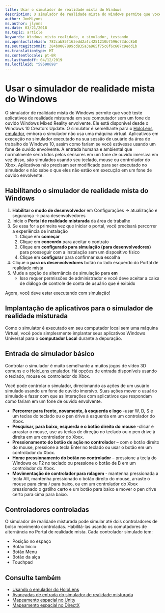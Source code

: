 ```yaml
---
title: Usar o simulador de realidade mista do Windows
description: O simulador de realidade mista do Windows permite que você teste aplicativos de realidade misturada em seu computador sem um fone de ouvido Windows Mixed Reality envolvente.
author: JonMLyons
ms.author: jlyons
ms.date: 03/21/2018
ms.topic: article
keywords: Windows misto realidade, o simulador, testando
ms.openlocfilehash: 782cab85f163edd2afc4251210b7596c73dcc8b8
ms.sourcegitcommit: 384b0087899cd835a3a965f75c6f6c607c9edd1b
ms.translationtype: MT
ms.contentlocale: pt-BR
ms.lasthandoff: 04/12/2019
ms.locfileid: "59590698"
---
```

# <a name="using-the-windows-mixed-reality-simulator"></a>Usar o simulador de realidade mista do Windows

O simulador de realidade mista do Windows permite que você teste aplicativos de realidade misturada em seu computador sem um fone de ouvido Windows Mixed Reality envolvente. Ele está disponível desde o Windows 10 Creators Update. O simulator é semelhante para o [HoloLens emulador](using-the-hololens-emulator.md), embora o simulador não usa uma máquina virtual. Aplicativos em execução no simulador executado na sua sessão de usuário da área de trabalho do Windows 10, assim como fariam se você estivesse usando um fone de ouvido envolvente. A entrada humana e ambiental que normalmente seria lidos pelos sensores em um fone de ouvido imersiva em vez disso, são simulados usando seu teclado, mouse ou controlador do Xbox. Aplicativos não precisam ser modificado para ser executado no simulador e não sabe o que eles não estão em execução em um fone de ouvido envolvente.

## <a name="enabling-the-windows-mixed-reality-simulator"></a>Habilitando o simulador de realidade mista do Windows

1. **Habilitar o modo de desenvolvedor** em Configurações -> atualização e segurança -> para desenvolvedores
2. Inicie o **Portal de realidade misturada** da área de trabalho
3. Se essa for a primeira vez que iniciar o portal, você precisará percorrer a experiência de instalação
   1. Clique em **começar**
   2. Clique em **concordo** para aceitar o contrato
   3. Clique em **configurado para simulação (para desenvolvedores)** para prosseguir com a instalação sem um dispositivo físico
   4. Clique em **configurar** para confirmar sua escolha
4. Clique o **para os desenvolvedores** botão no lado esquerdo do Portal de realidade mista
5. Mude a opção de alternância de simulação para **em**
   * Isso requer permissões de administrador e você deve aceitar a caixa de diálogo de controle de conta de usuário que é exibido

Agora, você deve estar executando com simulação!

## <a name="deploying-apps-to-the-mixed-reality-simulator"></a>Implantação de aplicativos para o simulador de realidade misturada

Como o simulator é executado em seu computador local sem uma máquina Virtual, você pode simplesmente implantar seus aplicativos Windows Universal para o **computador Local** durante a depuração.

## <a name="basic-simulator-input"></a>Entrada de simulador básico

Controlar o simulador é muito semelhante a muitos jogos de vídeo 3D comuns e o [HoloLens emulador](using-the-hololens-emulator.md). Há opções de entrada disponíveis usando o teclado, mouse ou controlador do Xbox.

Você pode controlar o simulador, direcionando as ações de um usuário simulado usando um fone de ouvido imersivo. Suas ações mover o usuário simulado e fazer com que as interações com aplicativos que respondam como fariam em um fone de ouvido envolvente.
* **Percorrer para frente, novamente, à esquerda e logo** -usar W, D, S e um teclas do teclado ou o pen drive à esquerda em um controlador do Xbox.
* **Pesquisar, para baixo, esquerda e o botão direito do mouse** -clicar e arrastar o mouse, use as teclas de direção no teclado ou o pen drive à direita em um controlador do Xbox.
* **Pressionamento do botão de ação no controlador** – com o botão direito do mouse, pressione a tecla Enter no teclado ou usar o botão em um controlador do Xbox.
* **Home pressionamento do botão no controlador** – pressione a tecla do Windows ou F2 no teclado ou pressione o botão de B em um controlador do Xbox.
* **Movimentação de controlador para rolagem** - mantenha pressionada a tecla Alt, mantenha pressionado o botão direito do mouse, arraste o mouse para cima / para baixo, ou em um controlador do Xbox pressionado o gatilho certo e um botão para baixo e mover o pen drive certo para cima para baixo.

## <a name="tracked-controllers"></a>Controladores controladas

O simulador de realidade misturada pode simular até dois controladores de bolso movimento controladas. Habilitá-las usando os comutadores de alternância no Portal de realidade mista. Cada controlador simulado tem:
* Posição no espaço
* Botão Início
* Botão Menu
* Botão da alça
* Touchpad

## <a name="see-also"></a>Consulte também
* [Usando o emulador do HoloLens](using-the-hololens-emulator.md)
* [Avançadas de entrada do simulador de realidade misturada](advanced-hololens-emulator-and-mixed-reality-simulator-input.md)
* [Mapeamento espacial no Unity](spatial-mapping-in-unity.md)
* [Mapeamento espacial no DirectX](spatial-mapping-in-directx.md)
